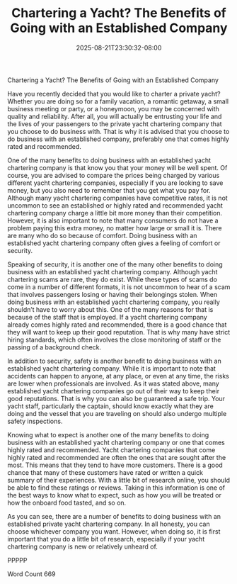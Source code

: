 ﻿---
title: "Chartering a Yacht? The Benefits of Going with an Established Company"
date: 2025-08-21T23:30:32-08:00
description: "Private Yacht Charters TXT Tips for Web Success"
featured_image: "/images/Private Yacht Charters TXT.jpg"
tags: ["Private Yacht Charters TXT"]
---

Chartering a Yacht? The Benefits of Going with an Established Company

Have you recently decided that you would like to charter a private yacht?  Whether you are doing so for a family vacation, a romantic getaway, a small business meeting or party, or a honeymoon, you may be concerned with quality and reliability.  After all, you will actually be entrusting your life and the lives of your passengers to the private yacht chartering company that you choose to do business with.  That is why it is advised that you choose to do business with an established company, preferably one that comes highly rated and recommended.

One of the many benefits to doing business with an established yacht chartering company is that know you that your money will be well spent.  Of course, you are advised to compare the prices being charged by various different yacht chartering companies, especially if you are looking to save money, but you also need to remember that you get what you pay for.  Although many yacht chartering companies have competitive rates, it is not uncommon to see an established or highly rated and recommended yacht chartering company charge a little bit more money than their competition.  However, it is also important to note that many consumers do not have a problem paying this extra money, no matter how large or small it is.  There are many who do so because of comfort.  Doing business with an established yacht chartering company often gives a feeling of comfort or security.  

Speaking of security, it is another one of the many other benefits to doing business with an established yacht chartering company.  Although yacht chartering scams are rare, they do exist.  While these types of scams do come in a number of different formats, it is not uncommon to hear of a scam that involves passengers losing or having their belongings stolen.  When doing business with an established yacht chartering company, you really shouldn’t have to worry about this.  One of the many reasons for that is because of the staff that is employed. If a yacht chartering company already comes highly rated and recommended, there is a good chance that they will want to keep up their good reputation. That is why many have strict hiring standards, which often involves the close monitoring of staff or the passing of a background check.  

In addition to security, safety is another benefit to doing business with an established yacht chartering company.  While it is important to note that accidents can happen to anyone, at any place, or even at any time, the risks are lower when professionals are involved.  As it was stated above, many established yacht chartering companies go out of their way to keep their good reputations. That is why you can also be guaranteed a safe trip.  Your yacht staff, particularly the captain, should know exactly what they are doing and the vessel that you are traveling on should also undergo multiple safety inspections.  

Knowing what to expect is another one of the many benefits to doing business with an established yacht chartering company or one that comes highly rated and recommended.  Yacht chartering companies that come highly rated and recommended are often the ones that are sought after the most. This means that they tend to have more customers.  There is a good chance that many of these customers have rated or written a quick summary of their experiences.  With a little bit of research online, you should be able to find these ratings or reviews.  Taking in this information is one of the best ways to know what to expect, such as how you will be treated or how the onboard food tasted, and so on.  

As you can see, there are a number of benefits to doing business with an established private yacht chartering company. In all honesty, you can choose whichever company you want.  However, when doing so, it is first important that you do a little bit of research, especially if your yacht chartering company is new or relatively unheard of.

PPPPP

Word Count 669


